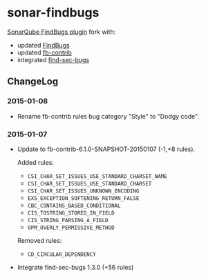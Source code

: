 # sonar-findbugs
[SonarQube FindBugs plugin](https://github.com/SonarSource/sonar-findbugs) fork with:  
- updated [FindBugs](http://findbugs.sourceforge.net/)  
- updated [fb-contrib](https://github.com/mebigfatguy/fb-contrib)  
- integrated [find-sec-bugs](https://github.com/h3xstream/find-sec-bugs)  

## ChangeLog

### 2015-01-08  
- Rename fb-contrib rules bug category "Style" to "Dodgy code".  

### 2015-01-07  
- Update to fb-contrib-6.1.0-SNAPSHOT-20150107 (-1,+8 rules).  

    Added rules:
    - `CSI_CHAR_SET_ISSUES_USE_STANDARD_CHARSET_NAME`  
    - `CSI_CHAR_SET_ISSUES_USE_STANDARD_CHARSET`  
    - `CSI_CHAR_SET_ISSUES_UNKNOWN_ENCODING`  
    - `EXS_EXCEPTION_SOFTENING_RETURN_FALSE`  
    - `CBC_CONTAINS_BASED_CONDITIONAL`  
    - `CIS_TOSTRING_STORED_IN_FIELD`  
    - `CIS_STRING_PARSING_A_FIELD`  
    - `OPM_OVERLY_PERMISSIVE_METHOD`  
    
    Removed rules:
    - `CD_CIRCULAR_DEPENDENCY`  

- Integrate find-sec-bugs 1.3.0 (+56 rules)  

